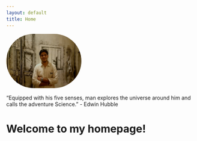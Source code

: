 ```yaml
---
layout: default
title: Home
---
```

<img src="photo (2).jpg" alt="Debarshi's photo" width="200" style="border-radius: 100px;">




“Equipped with his five senses, man explores the universe around him and calls the adventure Science.” - Edwin Hubble 


# Welcome to my homepage!



